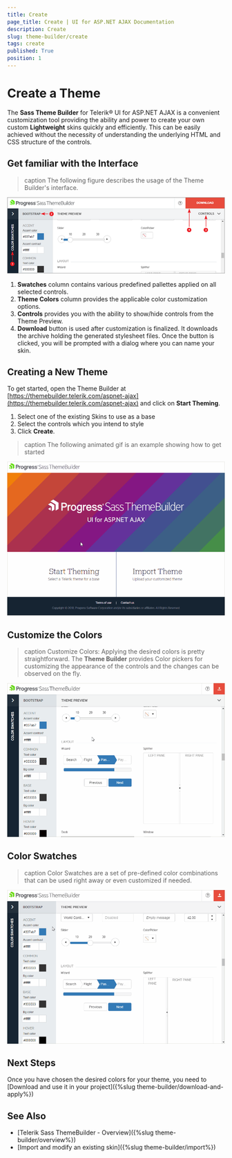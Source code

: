 ```yaml
---
title: Create
page_title: Create | UI for ASP.NET AJAX Documentation
description: Create
slug: theme-builder/create
tags: create
published: True
position: 1
---
```


# Create a Theme

The **Sass Theme Builder** for Telerik® UI for ASP.NET AJAX is a convenient customization tool providing the ability and power to create your own custom **Lightweight** skins quickly and efficiently. This can be easily achieved without the necessity of understanding the underlying HTML and CSS structure of the controls.

## Get familiar with the Interface

>caption The following figure describes the usage of the Theme Builder's interface.

![Interface](images/theme-builder-create-interface.png)

1. **Swatches** column contains various predefined pallettes applied on all selected controls.
2. **Theme Colors** column provides the applicable color customization options.
3. **Controls** provides you with the ability to show/hide controls from the Theme Preview.
4. **Download** button is used after customization is finalized. It downloads the archive holding the generated stylesheet files. Once the button is clicked, you will be prompted with a dialog where you can name your skin.

## Creating a New Theme

To get started, open the Theme Builder at [https://themebuilder.telerik.com/aspnet-ajax](https://themebuilder.telerik.com/aspnet-ajax) and click on **Start Theming**.

1. Select one of the existing Skins to use as a base
2. Select the controls which you intend to style
3. Click **Create**.

>caption The following animated gif is an example showing how to get started

![Start Theming](images/theme-builder-create-start-theming.gif)

## Customize the Colors

>caption Customize Colors: Applying the desired colors is pretty straightforward. The **Theme Builder** provides Color pickers for customizing the appearance of the controls and the changes can be observed on the fly.

![Changing Colors](images/theme-builder-create-changing-colors.gif)


## Color Swatches

>caption Color Swatches are a set of pre-defined color combinations that can be used right away or even customized if needed.

![Color Swatches](images/theme-builder-create-color-swatches.gif)

## Next Steps
Once you have chosen the desired colors for your theme, you need to [Download and use it in your project]({%slug theme-builder/download-and-apply%})

## See Also
* [Telerik Sass ThemeBuilder - Overview]({%slug theme-builder/overview%})
* [Import and modify an existing skin]({%slug theme-builder/import%})
